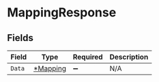 # MappingResponse


## Fields

| Field                                      | Type                                       | Required                                   | Description                                |
| ------------------------------------------ | ------------------------------------------ | ------------------------------------------ | ------------------------------------------ |
| `Data`                                     | [*Mapping](../../models/shared/mapping.md) | :heavy_minus_sign:                         | N/A                                        |